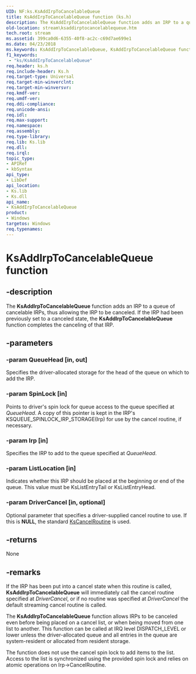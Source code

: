```yaml
---
UID: NF:ks.KsAddIrpToCancelableQueue
title: KsAddIrpToCancelableQueue function (ks.h)
description: The KsAddIrpToCancelableQueue function adds an IRP to a queue of cancelable IRPs, thus allowing the IRP to be canceled. If the IRP had been previously set to a canceled state, the KsAddIrpToCancelableQueue function completes the canceling of that IRP.
old-location: stream\ksaddirptocancelablequeue.htm
tech.root: stream
ms.assetid: 399ca0d6-6355-40f8-ac2c-c69d7ae699e1
ms.date: 04/23/2018
ms.keywords: KsAddIrpToCancelableQueue, KsAddIrpToCancelableQueue function [Streaming Media Devices], ks/KsAddIrpToCancelableQueue, ksfunc_8a3caaa5-29ca-4c55-a3f6-8214808954b3.xml, stream.ksaddirptocancelablequeue
f1_keywords:
 - "ks/KsAddIrpToCancelableQueue"
req.header: ks.h
req.include-header: Ks.h
req.target-type: Universal
req.target-min-winverclnt: 
req.target-min-winversvr: 
req.kmdf-ver: 
req.umdf-ver: 
req.ddi-compliance: 
req.unicode-ansi: 
req.idl: 
req.max-support: 
req.namespace: 
req.assembly: 
req.type-library: 
req.lib: Ks.lib
req.dll: 
req.irql: 
topic_type:
- APIRef
- kbSyntax
api_type:
- LibDef
api_location:
- Ks.lib
- Ks.dll
api_name:
- KsAddIrpToCancelableQueue
product:
- Windows
targetos: Windows
req.typenames: 
---
```


# KsAddIrpToCancelableQueue function


## -description


The <b>KsAddIrpToCancelableQueue</b> function adds an IRP to a queue of cancelable IRPs, thus allowing the IRP to be canceled. If the IRP had been previously set to a canceled state, the <b>KsAddIrpToCancelableQueue </b>function completes the canceling of that IRP. 


## -parameters




### -param QueueHead [in, out]

Specifies the driver-allocated storage for the head of the queue on which to add the IRP.


### -param SpinLock [in]

Points to driver's spin lock for queue access to the queue specified at <i>QueueHead</i>. A copy of this pointer is kept in the IRP's KSQUEUE_SPINLOCK_IRP_STORAGE(Irp) for use by the cancel routine, if necessary.


### -param Irp [in]

Specifies the IRP to add to the queue specified at <i>QueueHead</i>.


### -param ListLocation [in]

Indicates whether this IRP should be placed at the beginning or end of the queue. This value must be KsListEntryTail or KsListEntryHead.


### -param DriverCancel [in, optional]

Optional parameter that specifies a driver-supplied cancel routine to use. If this is <b>NULL</b>, the standard <a href="https://docs.microsoft.com/previous-versions/ff561011(v=vs.85)">KsCancelRoutine</a> is used.


## -returns



None




## -remarks



If the IRP has been put into a cancel state when this routine is called, <b>KsAddIrpToCancelableQueue</b> will immediately call the cancel routine specified at <i>DriverCancel</i>, or if no routine was specified at <i>DriverCancel </i>the default streaming cancel routine is called.

The <b>KsAddIrpToCancelableQueue</b> function allows IRPs to be canceled even before being placed on a cancel list, or when being moved from one list to another. This function can be called at IRQ level DISPATCH_LEVEL or lower unless the driver-allocated queue and all entries in the queue are system-resident or allocated from resident storage.

The function does not use the cancel spin lock to add items to the list. Access to the list is synchronized using the provided spin lock and relies on atomic operations on Irp->CancelRoutine.



